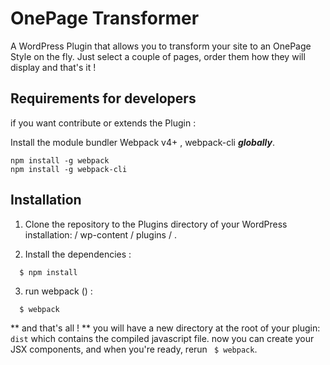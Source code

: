 # OnePage Transformer
A  WordPress Plugin that allows you to transform your site to an OnePage Style on the fly.
Just select a couple of pages, order them how they will display and that's it !
## Requirements for developers

if you want contribute or extends the Plugin : 

Install the  module bundler Webpack v4+ , webpack-cli  ***globally***.
```
npm install -g webpack
npm install -g webpack-cli
```

## Installation
1. Clone the repository to the Plugins directory of your WordPress installation: / wp-content / plugins / .

2.  Install the dependencies :
```
  $ npm install
```
3. run webpack  () :
```
  $ webpack
```
** and that's all ! **  you will have a new directory at the root of your plugin: `dist` which contains the compiled javascript file.
now you can create your JSX components, and when you're ready, rerun ``` $ webpack```.
